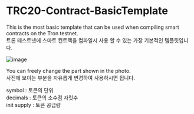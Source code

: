 # TRC20-Contract-BasicTemplate

This is the most basic template that can be used when compiling smart contracts on the Tron testnet.<br/>
트론 테스트넷에 스마트 컨트랙을 컴파일시 사용 할 수 있는 가장 기본적인 템플릿입니다.<br/>

![image](https://user-images.githubusercontent.com/81288068/147529248-58c35b64-835e-461b-95b4-61487eda6a76.png)

You can freely change the part shown in the photo.<br/>
사진에 보이는 부분을 자유롭게 변경하여 사용하시면 됩니다.<br/>

symbol : 토큰의 단위<br/>
decimals : 토큰의 소수점 자릿수<br/>
init supply : 토큰 공급량<br/>
